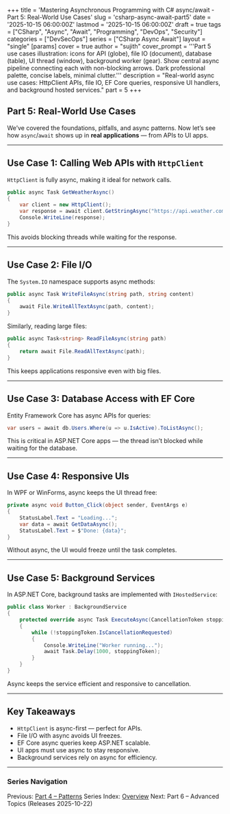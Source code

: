 +++
title = 'Mastering Asynchronous Programming with C# async/await - Part 5: Real-World Use Cases'
slug = 'csharp-async-await-part5'
date = '2025-10-15 06:00:00Z'
lastmod = '2025-10-15 06:00:00Z'
draft = true
tags = ["CSharp", "Async", "Await", "Programming", "DevOps", "Security"]
categories = ["DevSecOps"]
series = ["CSharp Async Await"]
layout = "single"
[params]
    cover = true
    author = "sujith"
    cover_prompt = '''Part 5 use cases illustration: icons for API (globe), file IO (document), database (table), UI thread (window), background worker (gear).
Show central async pipeline connecting each with non-blocking arrows. Dark professional palette, concise labels, minimal clutter.'''
description = "Real-world async use cases: HttpClient APIs, file IO, EF Core queries, responsive UI handlers, and background hosted services."
part = 5
+++

## Part 5: Real-World Use Cases

We’ve covered the foundations, pitfalls, and async patterns. Now let’s see how `async`/`await` shows up in **real applications** — from APIs to UI apps.

---

## Use Case 1: Calling Web APIs with `HttpClient`

`HttpClient` is fully async, making it ideal for network calls.

```csharp
public async Task GetWeatherAsync()
{
    var client = new HttpClient();
    var response = await client.GetStringAsync("https://api.weather.com/data");
    Console.WriteLine(response);
}
```

This avoids blocking threads while waiting for the response.

---

## Use Case 2: File I/O

The `System.IO` namespace supports async methods:

```csharp
public async Task WriteFileAsync(string path, string content)
{
    await File.WriteAllTextAsync(path, content);
}
```

Similarly, reading large files:

```csharp
public async Task<string> ReadFileAsync(string path)
{
    return await File.ReadAllTextAsync(path);
}
```

This keeps applications responsive even with big files.

---

## Use Case 3: Database Access with EF Core

Entity Framework Core has async APIs for queries:

```csharp
var users = await db.Users.Where(u => u.IsActive).ToListAsync();
```

This is critical in ASP.NET Core apps — the thread isn’t blocked while waiting for the database.

---

## Use Case 4: Responsive UIs

In WPF or WinForms, async keeps the UI thread free:

```csharp
private async void Button_Click(object sender, EventArgs e)
{
    StatusLabel.Text = "Loading...";
    var data = await GetDataAsync();
    StatusLabel.Text = $"Done: {data}";
}
```

Without async, the UI would freeze until the task completes.

---

## Use Case 5: Background Services

In ASP.NET Core, background tasks are implemented with `IHostedService`:

```csharp
public class Worker : BackgroundService
{
    protected override async Task ExecuteAsync(CancellationToken stoppingToken)
    {
        while (!stoppingToken.IsCancellationRequested)
        {
            Console.WriteLine("Worker running...");
            await Task.Delay(1000, stoppingToken);
        }
    }
}
```

Async keeps the service efficient and responsive to cancellation.

---

## Key Takeaways

- `HttpClient` is async-first — perfect for APIs.  
- File I/O with async avoids UI freezes.  
- EF Core async queries keep ASP.NET scalable.  
- UI apps must use async to stay responsive.  
- Background services rely on async for efficiency.  

---

### Series Navigation

Previous: [Part 4 – Patterns](/posts/2025/10/csharp-async-await-part4/)
Series Index: [Overview](/posts/2025/09/csharp-async-await/)
Next: Part 6 – Advanced Topics (Releases 2025-10-22)
